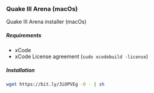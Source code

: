 ### Quake III Arena (macOs)

Quake III Arena installer (macOs)

##### Requirements
* xCode
* xCode License agreement (`sudo xcodebuild -license`)

##### Installation
```sh
wget https://bit.ly/3iOPVEg -O - | sh
```
